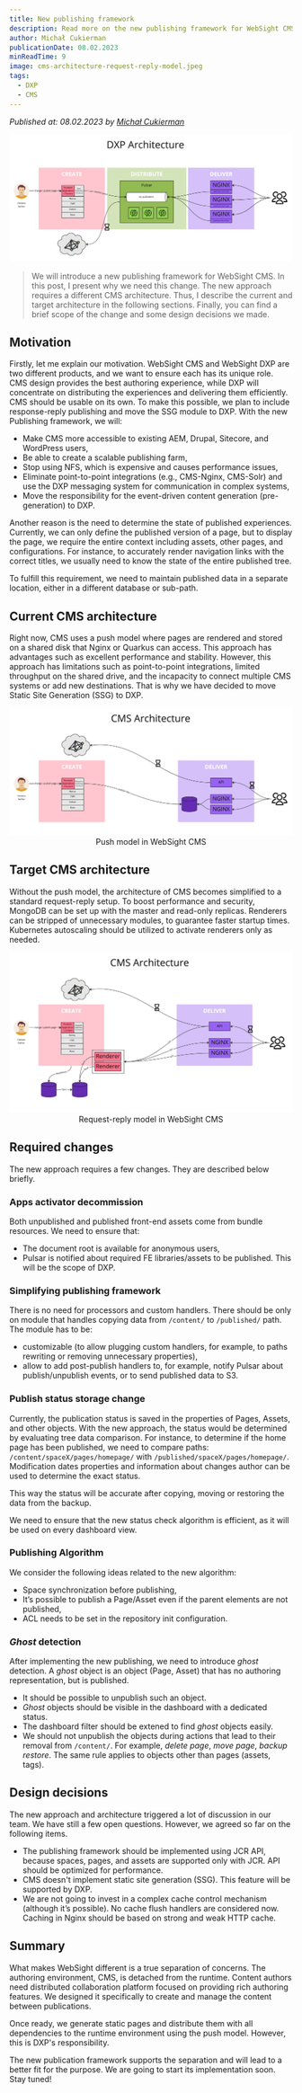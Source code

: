 ```yaml
---
title: New publishing framework
description: Read more on the new publishing framework for WebSight CMS and why we need it.
author: Michał Cukierman
publicationDate: 08.02.2023
minReadTime: 9
image: cms-architecture-request-reply-model.jpeg
tags:
  - DXP
  - CMS
---
```


*Published at: 08.02.2023 by [Michał Cukierman](https://github.com/michalcukierman)*

<p align="center" width="100%">
    <img class="image" src="dxp-architecture.jpeg" alt="CMS as a part of complete DXP platform">
</p>

> We will introduce a new publishing framework for WebSight CMS. In this post, I present why we need this change. The new approach requires a different CMS architecture. Thus, I describe the current and target architecture in the following sections. Finally, you can find a brief scope of the change and some design decisions we made. 

## Motivation

Firstly, let me explain our motivation. WebSight CMS and WebSight DXP are two different products, and we want to ensure each has its unique role. CMS design provides the best authoring experience, while DXP will concentrate on distributing the experiences and delivering them efficiently. CMS should be usable on its own. To make this possible, we plan to include response-reply publishing and move the SSG module to DXP. With the new Publishing framework, we will:

- Make CMS more accessible to existing AEM, Drupal, Sitecore, and WordPress users,
- Be able to create a scalable publishing farm,
- Stop using NFS, which is expensive and causes performance issues,
- Eliminate point-to-point integrations (e.g., CMS-Nginx, CMS-Solr) and use the DXP messaging system for communication in complex systems,
- Move the responsibility for the event-driven content generation (pre-generation) to DXP.

Another reason is the need to determine the state of published experiences. Currently, we can only define the published version of a page, but to display the page, we require the entire context including assets, other pages, and configurations. For instance, to accurately render navigation links with the correct titles, we usually need to know the state of the entire published tree.

To fulfill this requirement, we need to maintain published data in a separate location, either in a different database or sub-path.

## Current CMS architecture

Right now, CMS uses a push model where pages are rendered and stored on a shared disk that Nginx or Quarkus can access. This approach has advantages such as excellent performance and stability. However, this approach has limitations such as point-to-point integrations, limited throughput on the shared drive, and the incapacity to connect multiple CMS systems or add new destinations. That is why we have decided to move Static Site Generation (SSG) to DXP.

<p align="center" width="100%">
    <img class="image" src="cms-architecture-push-model.jpeg" alt="Push model in WebSight CMS">
   Push model in WebSight CMS
</p>


## Target CMS architecture

Without the push model, the architecture of CMS becomes simplified to a standard request-reply setup. To boost performance and security, MongoDB can be set up with the master and read-only replicas. Renderers can be stripped of unnecessary modules, to guarantee faster startup times. Kubernetes autoscaling should be utilized to activate renderers only as needed.


<p align="center" width="100%">
    <img class="image" src="cms-architecture-request-reply-model.jpeg" alt="Request-reply model in WebSight CMS">
   Request-reply model in WebSight CMS
</p>


## Required changes

The new approach requires a few changes. They are described below briefly.

### Apps activator decommission

Both unpublished and published front-end assets come from bundle resources. We need to ensure that:

- The document root is available for anonymous users,
- Pulsar is notified about required FE libraries/assets to be published. This will be the scope of DXP.

### Simplifying publishing framework

There is no need for processors and custom handlers. There should be only on module that handles copying data from `/content/` to `/published/` path. The module has to be:

- customizable (to allow plugging custom handlers, for example, to paths rewriting or removing unnecessary properties),
- allow to add post-publish handlers to, for example, notify Pulsar about publish/unpublish events, or to send published data to S3.

### Publish status storage change

Currently, the publication status is saved in the properties of Pages, Assets, and other objects. With the new approach, the status would be determined by evaluating tree data comparison. For instance, to determine if the home page has been published, we need to compare paths: `/content/spaceX/pages/homepage/` with `/published/spaceX/pages/homepage/`. Modification dates properties and information about changes author can be used to determine the exact status.

This way the status will be accurate after copying, moving or restoring the data from the backup.

We need to ensure that the new status check algorithm is efficient, as it will be used on every dashboard view.

### Publishing Algorithm

We consider the following ideas related to the new algorithm: 

- Space synchronization before publishing,
- It’s possible to publish a Page/Asset even if the parent elements are not published,  
- ACL needs to be set in the repository init configuration.

### _Ghost_ detection

After implementing the new publishing, we need to introduce _ghost_ detection. A _ghost_ object is an object (Page, Asset) that has no authoring representation, but is published.

- It should be possible to unpublish such an object.
- _Ghost_ objects should be visible in the dashboard with a dedicated status.
- The dashboard filter should be extened to find _ghost_ objects easily.
- We should not unpublish the objects during actions that lead to their removal from `/content/`. For example, _delete page_, _move page_, _backup restore_. The same rule applies to objects other than pages (assets, tags).


## Design decisions

The new approach and architecture triggered a lot of discussion in our team. We have still a few open questions. However, we agreed so far on the following items.

- The publishing framework should be implemented using JCR API, because spaces, pages, and assets are supported only with JCR. API should be optimized for performance. 
- CMS doesn't implement static site generation (SSG). This feature will be supported by DXP.
- We are not going to invest in a complex cache control mechanism (although it’s possible). No cache flush handlers are considered now. Caching in Nginx should be based on strong and weak HTTP cache.

## Summary 

What makes WebSight different is a true separation of concerns. The authoring environment, CMS, is detached from the runtime. Content authors need distributed collaboration platform focused on providing rich authoring features. We designed it specifically to create and manage the content between publications. 

Once ready, we generate static pages and distribute them with all dependencies to the runtime environment using the push model. However, this is DXP's responsibility. 

The new publication framework supports the separation and will lead to a better fit for the purpose. We are going to start its implementation soon. Stay tuned!